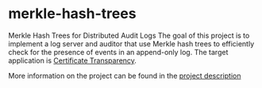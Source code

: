 # merkle-hash-trees
Merkle Hash Trees for Distributed Audit Logs
The goal of this project is to implement a log server and auditor that use Merkle hash trees to efficiently check for the presence of events in an append-only log. The target application is [Certificate Transparency](http://www.certificate-transparency.org/). 

More information on the project can be found in the [project description](http://www.enseignement.polytechnique.fr/informatique/INF441/projets/merkle/merkle.pdf)
